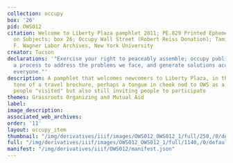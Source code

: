 ```yaml
---
collection: occupy
box: '26'
pid: OWS012
citation: Welcome to Liberty Plaza pamphlet 2011; PE.029 Printed Ephemera Collection
  on Subjects; box 26; Occupy Wall Street (Robert Reiss Donation); Tamiment Library/Robert
  F. Wagner Labor Archives, New York University
creator: Tucson
declarations: '"Exercise your right to peaceably assemble; occupy public space;  create
  a process to address the problems we face, and generate solutions accessible to
  everyone."'
description: A pamphlet that welcomes newcomers to Liberty Plaza, in the humerous
  tone of a travel brochure, perhaps a tongue in cheek nod to OWS as a spectacle that
  people "visited" but also still inviting people to participate
themes: Grassroots Organizing and Mutual Aid
label:
image_description:
associated_web_archives:
order: '11'
layout: occupy_item
thumbnail: "/img/derivatives/iiif/images/OWS012_OWS012_1/full/250,/0/default.jpg"
full: "/img/derivatives/iiif/images/OWS012_OWS012_1/full/1140,/0/default.jpg"
manifest: "/img/derivatives/iiif/OWS012/manifest.json"
---
```

